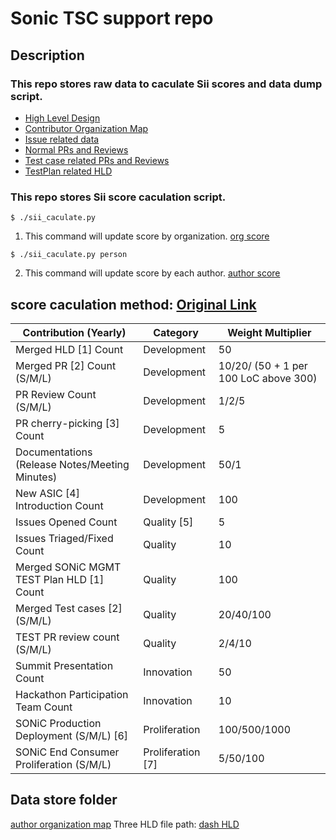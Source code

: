 # Sonic TSC support repo

## Description

### This repo stores raw data to caculate Sii scores and data dump script.
- [High Level Design](sii_hld)
- [Contributor Organization Map](sii_author_map)
- [Issue related data](sii_issue)
- [Normal PRs and Reviews](sii_pr_review)
- [Test case related PRs and Reviews](sii_test_pr_review)
- [TestPlan related HLD](sii_testplan_hld)

### This repo stores Sii score caculation script.
```
$ ./sii_caculate.py
```
  1. This command will update score by organization. [org score](Sii_org.csv)
```
$ ./sii_caculate.py person
```
  2. This command will update score by each author. [author score](Sii_author.csv)

## score caculation method: [Original Link](https://github.com/sonic-net/SONiC/blob/master/tsc/TSC_Election.md)

| Contribution (Yearly) | Category | Weight Multiplier |
|--------------------------------  |----------| -------- |
| Merged HLD [1] Count              | Development | 50 |
| Merged PR [2] Count (S/M/L)       | Development | 10/20/ (50 + 1 per 100 LoC above 300)|
| PR Review Count (S/M/L)       | Development | 1/2/5    |
| PR cherry-picking [3] Count       | Development |  5 |
| Documentations (Release Notes/Meeting Minutes) | Development |  50/1  |
| New ASIC [4] Introduction Count | Development |  100 |
| Issues Opened Count               |  Quality [5] | 5 |
| Issues Triaged/Fixed Count        | Quality | 10 |
| Merged SONiC MGMT TEST Plan HLD [1] Count | Quality | 100 |
| Merged Test cases [2] (S/M/L)        | Quality | 20/40/100|
| TEST PR review count (S/M/L)     | Quality | 2/4/10 |
| Summit Presentation Count       | Innovation | 50  |
| Hackathon Participation Team Count | Innovation | 10 |
| SONiC Production Deployment (S/M/L) [6] | Proliferation | 100/500/1000 |
| SONiC End Consumer Proliferation (S/M/L) | Proliferation [7] | 5/50/100 |

## Data store folder
[author organization map](sii_author_map/author.csv)
Three HLD file path:
[dash HLD](sii_hld/dash_hld.csv)

